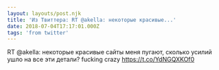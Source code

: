 ```yaml
---
layout: layouts/post.njk
title: 'Из Твиттера: RT @akella: некоторые красивые...'
date: 2018-07-04T17:17:01.000Z
tags: 'from twitter'
---
```



RT @akella: некоторые красивые сайты меня пугают, сколько усилий ушло на все эти детали? fucking crazy https://t.co/YdNGQXKOf0
